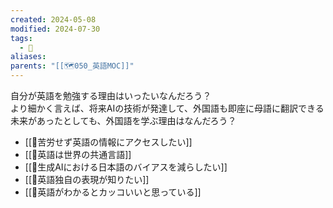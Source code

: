 ```yaml
---
created: 2024-05-08
modified: 2024-07-30
tags:
  - 💭
aliases: 
parents: "[[🗺️050_英語MOC]]"
---
```

自分が英語を勉強する理由はいったいなんだろう？  
より細かく言えば、将来AIの技術が発達して、外国語も即座に母語に翻訳できる未来があったとしても、外国語を学ぶ理由はなんだろう？

- [[💭苦労せず英語の情報にアクセスしたい]]
- [[💭英語は世界の共通言語]]
- [[💭生成AIにおける日本語のバイアスを減らしたい]]
- [[💭英語独自の表現が知りたい]]
- [[💭英語がわかるとカッコいいと思っている]]